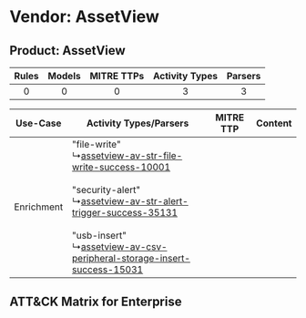 Vendor: AssetView
=================
Product: AssetView
------------------
| Rules | Models | MITRE TTPs | Activity Types | Parsers |
|:-----:|:------:|:----------:|:--------------:|:-------:|
|   0   |   0    |     0      |       3        |    3    |

|  Use-Case  | Activity Types/Parsers    | MITRE TTP | Content    |
|:----------:| ---- | --------- | ---- |
| Enrichment |  "file-write"<br> ↳[assetview-av-str-file-write-success-10001](Ps/pC_assetviewavstrfilewritesuccess10001.md)<br><br> "security-alert"<br> ↳[assetview-av-str-alert-trigger-success-35131](Ps/pC_assetviewavstralerttriggersuccess35131.md)<br><br> "usb-insert"<br> ↳[assetview-av-csv-peripheral-storage-insert-success-15031](Ps/pC_assetviewavcsvperipheralstorageinsertsuccess15031.md)<br> |    | [](RM/r_m_assetview_assetview_Enrichment.md) |

ATT&CK Matrix for Enterprise
----------------------------
